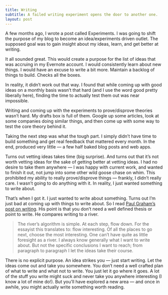 ```yaml
---
title: Writing
subtitle: A failed writing experiment opens the door to another one.
layout: post
---
```


A few months ago, I wrote a post called Experiments. I was going to shift the purpose of my blog to become an idea/experiments driven outlet. The supposed goal was to gain insight about my ideas, learn, and get better at writing.

It all sounded great. This would create a purpose for the list of ideas that was accruing in my Evernote account. I would consistently learn about new things. I would have an excuse to write a bit more. Maintain a backlog of things to build. Checks all the boxes.

In reality, it didn’t work out that way. I found that while coming up with good ideas on a monthly basis wasn’t that hard (and I use the word good pretty liberally here), finding the time to actually test them out was near impossible.

Writing and coming up with the experiments to prove/disprove theories wasn’t hard. My drafts box is full of them. Google up some articles, look at some companies doing similar things, and then come up with some way to test the core theory behind it.

Taking the next step was what the tough part. I simply didn’t have time to build something and get real feedback that mattered every month. In the end, produced very little — a few half baked blog posts and web apps.

Turns out vetting ideas takes time (big surprise). And turns out that it’s not worth vetting ideas for the sake of getting better at vetting ideas. I had no desire to take them anywhere — I was happy with current work, and wanted to finish it out, not jump into some other wild goose chase on whim. This prohibited my ability to really prove/disprove things — frankly, I didn’t really care. I wasn’t going to do anything with it. In reality, I just wanted something to write about.

That’s when I got it. I just wanted to write about something. Turns out I’m just bad at coming up with things to write about. So I read [Paul Graham’s post on writing](http://paulgraham.com/essay.html). His point is that you don’t need a well defined thesis or point to write. He compares writing to a river.

>The river’s algorithm is simple. At each step, flow down. For the essayist this translates to: flow interesting. Of all the places to go next, choose the most interesting. One can’t have quite as little foresight as a river. I always know generally what I want to write about. But not the specific conclusions I want to reach; from paragraph to paragraph I let the ideas take their course.

There is no explicit purpose. An idea strikes you — just start writing. Let the ideas come out and take you somewhere. You don’t need a well crafted plan of what to write and what not to write. You just let it go where it goes. A lot of the stuff you write might suck and never take you anywhere interesting (I know a lot of mine do!). But you’ll have explored a new area — and once in awhile, you might actually write something worth reading.